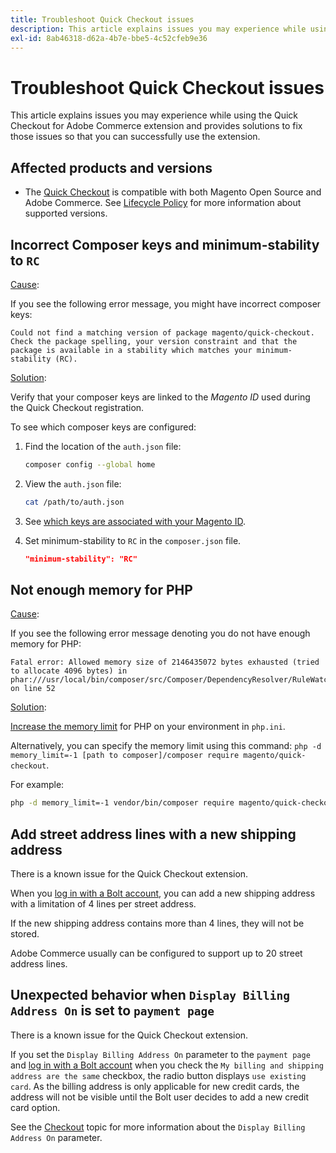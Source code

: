 ```yaml
---
title: Troubleshoot Quick Checkout issues
description: This article explains issues you may experience while using the Quick Checkout for Adobe Commerce extension and provides solutions to fix those issues so that you can successfully use the extension.
exl-id: 8ab46318-d62a-4b7e-bbe5-4c52cfeb9e36
---
```

# Troubleshoot Quick Checkout issues

This article explains issues you may experience while using the Quick Checkout for Adobe Commerce extension and provides solutions to fix those issues so that you can successfully use the extension.

## Affected products and versions

* The [Quick Checkout](https://experienceleague.adobe.com/docs/commerce-merchant-services/quick-checkout/overview.html) is compatible with both Magento Open Source and Adobe Commerce. See [Lifecycle Policy](https://experienceleague.adobe.com/docs/commerce-operations/release/planning/lifecycle-policy.html) for more information about supported versions.

## Incorrect Composer keys and minimum-stability to `RC`

<u>Cause</u>:

If you see the following error message, you might have incorrect composer keys:

```terminal
Could not find a matching version of package magento/quick-checkout. Check the package spelling, your version constraint and that the package is available in a stability which matches your minimum-stability (RC).
```

<u>Solution</u>:

Verify that your composer keys are linked to the _Magento ID_ used during the Quick Checkout registration.

To see which composer keys are configured:

1. Find the location of the `auth.json` file:

   ```bash
   composer config --global home
   ```

1. View the `auth.json` file:

   ```bash
   cat /path/to/auth.json
   ```

1. See [which keys are associated with your Magento ID](https://devdocs.magento.com/guides/v2.4/install-gde/prereq/connect-auth.html).

1. Set minimum-stability to `RC` in the `composer.json` file.

   ```json
   "minimum-stability": "RC"
   ```

## Not enough memory for PHP

<u>Cause</u>:

If you see the following error message denoting you do not have enough memory for PHP:

```terminal
Fatal error: Allowed memory size of 2146435072 bytes exhausted (tried to allocate 4096 bytes) in phar:///usr/local/bin/composer/src/Composer/DependencyResolver/RuleWatchGraph.php on line 52
```

<u>Solution</u>:

[Increase the memory limit](https://devdocs.magento.com/cloud/project/magento-app-php-ini.html#increase-php-memory-limit) for PHP on your environment in `php.ini`.

Alternatively, you can specify the memory limit using this command: `php -d memory_limit=-1 [path to composer]/composer require magento/quick-checkout`.

For example:

```bash
php -d memory_limit=-1 vendor/bin/composer require magento/quick-checkout
```

## Add street address lines with a new shipping address

There is a known issue for the Quick Checkout extension.

When you [log in with a Bolt account](https://help.bolt.com/shoppers/guides/checkout/log-in/), you can add a new shipping address with a limitation of 4 lines per street address.

If the new shipping address contains more than 4 lines, they will not be stored.

Adobe Commerce usually can be configured to support up to 20 street address lines.

## Unexpected behavior when `Display Billing Address On` is set to `payment page`

There is a known issue for the Quick Checkout extension.

If you set the `Display Billing Address On` parameter to the `payment page` and [log in with a Bolt account](https://help.bolt.com/shoppers/guides/checkout/log-in/) when you check the `My billing and shipping address are the same` checkbox, the radio button displays `use existing card`. As the billing address is only applicable for new credit cards, the address will not be visible until the Bolt user decides to add a new credit card option.

See the [Checkout](https://docs.magento.com/user-guide/configuration/sales/checkout.html) topic for more information about the `Display Billing Address On` parameter.
